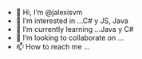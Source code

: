 - 👋 Hi, I’m @jalexisvm
- 👀 I’m interested in ...C# y JS, Java
- 🌱 I’m currently learning ...Java y C#
- 💞️ I’m looking to collaborate on ...
- 📫 How to reach me ...

<!---
jalexisvm/jalexisvm is a ✨ special ✨ repository because its `README.md` (this file) appears on your GitHub profile.
You can click the Preview link to take a look at your changes.
--->
